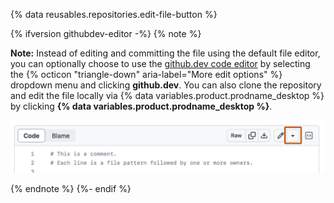 {% data reusables.repositories.edit-file-button %}

   {% ifversion githubdev-editor -%}
   {% note %}

   **Note:** Instead of editing and committing the file using the default file editor, you can optionally choose to use the [github.dev code editor](/codespaces/the-githubdev-web-based-editor) by selecting the {% octicon "triangle-down" aria-label="More edit options" %} dropdown menu and clicking **github.dev**. You can also clone the repository and edit the file locally via {% data variables.product.prodname_desktop %} by clicking **{% data variables.product.prodname_desktop %}**.

   ![Screenshot of a file. In the header, a downwards-facing triangle icon is outlined in dark orange.](/assets/images/help/repository/edit-file-edit-dropdown.png)

   {% endnote %}
   {%- endif %}
